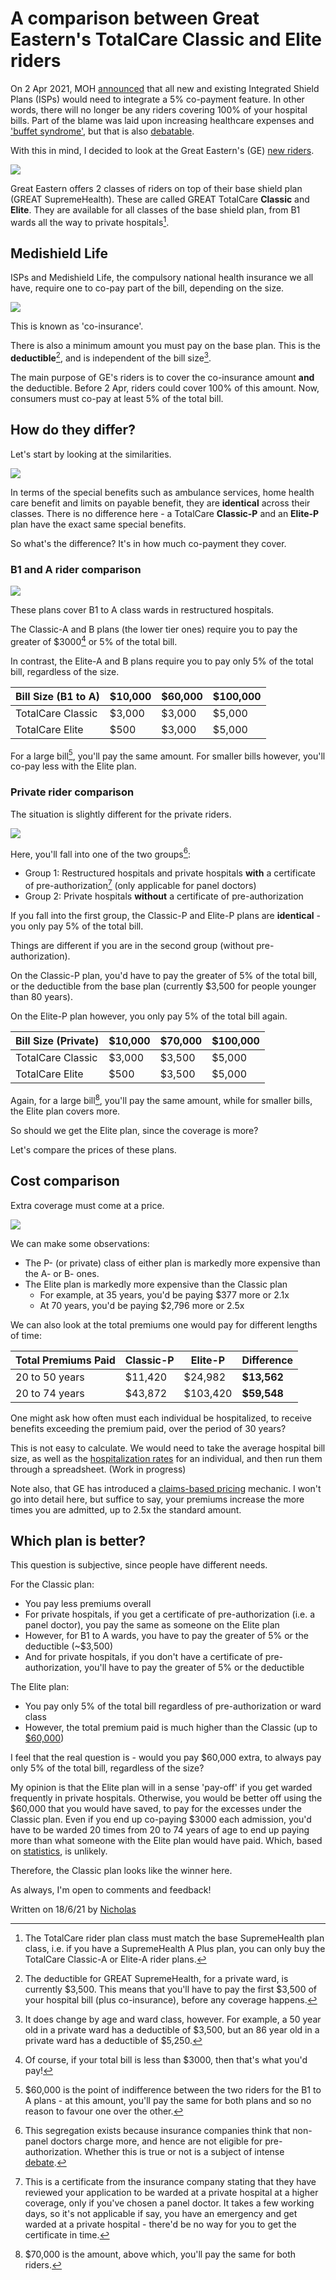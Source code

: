 # A comparison between Great Eastern's TotalCare Classic and Elite riders

On 2 Apr 2021, MOH [announced](https://www.asiaone.com/money/integrated-shield-plan-riders-now-require-co-payment-what-you-need-know) that all new and existing Integrated Shield Plans (ISPs) would need to integrate a 5% co-payment feature. In other words, there will no longer be any riders covering 100% of your hospital bills. Part of the blame was laid upon increasing healthcare expenses and ['buffet syndrome'](https://www.todayonline.com/singapore/5-co-payment-required-all-new-integrated-shield-plans-full-riders-moh), but that is also [debatable](https://lifefinance.com.sg/greedy-doctors-overpaid-agents-or-kiasu-patients/).

With this in mind, I decided to look at the Great Eastern's (GE) [new riders](https://www.greateasternlife.com/content/dam/great-eastern/sg/homepage/personal-insurance/our-products/health-insurance/great-supremehealth/gsh-gtc-benefit-schedule-and-premium-rates.pdf).

![](/static/images/2021-06-18-ge-totalcare-comparison/ge-totalcare-rider-infographic.jpg)

Great Eastern offers 2 classes of riders on top of their base shield plan (GREAT SupremeHealth). These are called GREAT TotalCare **Classic** and **Elite**. They are available for all classes of the base shield plan, from B1 wards all the way to private hospitals[^riders].

## Medishield Life

ISPs and Medishield Life, the compulsory national health insurance we all have, require one to co-pay part of the bill, depending on the size.

![](/static/images/2021-06-18-ge-totalcare-comparison/co-payment.jpg)

This is known as 'co-insurance'.

There is also a minimum amount you must pay on the base plan. This is the **deductible**[^deductible], and is independent of the bill size[^deductible-by-age].

The main purpose of GE's riders is to cover the co-insurance amount **and** the deductible. Before 2 Apr, riders could cover 100% of this amount. Now, consumers must co-pay at least 5% of the total bill.

## How do they differ?

Let's start by looking at the similarities.

![](/static/images/2021-06-18-ge-totalcare-comparison/great-totalcare-special-benefits.jpg)

In terms of the special benefits such as ambulance services, home health care benefit and limits on payable benefit, they are **identical** across their classes. There is no difference here - a TotalCare **Classic-P** and an **Elite-P** plan have the exact same special benefits.

So what's the difference? It's in how much co-payment they cover.

### B1 and A rider comparison

![](/static/images/2021-06-18-ge-totalcare-comparison/totalcare-restructured-comparison.jpg)

These plans cover B1 to A class wards in restructured hospitals.

The Classic-A and B plans (the lower tier ones) require you to pay the greater of $3000[^cap] or 5% of the total bill.

In contrast, the Elite-A and B plans require you to pay only 5% of the total bill, regardless of the size.

| Bill Size (B1 to A) | $10,000 | $60,000 | $100,000 |
|---------------------|---------|---------|----------|
| TotalCare Classic   | $3,000  | $3,000  | $5,000   |
| TotalCare Elite     | $500    | $3,000  | $5,000   |

For a large bill[^indifference-b1], you'll pay the same amount. For smaller bills however, you'll co-pay less with the Elite plan.

### Private rider comparison

The situation is slightly different for the private riders.

![](/static/images/2021-06-18-ge-totalcare-comparison/totalcare-private-comparison.jpg)

Here, you'll fall into one of the two groups[^groups]:

- Group 1: Restructured hospitals and private hospitals **with** a certificate of pre-authorization[^pre-authorization] (only applicable for panel doctors)
- Group 2: Private hospitals **without** a certificate of pre-authorization

If you fall into the first group, the Classic-P and Elite-P plans are **identical** - you only pay 5% of the total bill.

Things are different if you are in the second group (without pre-authorization).

On the Classic-P plan, you'd have to pay the greater of 5% of the total bill, or the deductible from the base plan (currently $3,500 for people younger than 80 years).

On the Elite-P plan however, you only pay 5% of the total bill again.

| Bill Size (Private) | $10,000 | $70,000 | $100,000 |
|---------------------|---------|---------|----------|
| TotalCare Classic   | $3,000  | $3,500  | $5,000   |
| TotalCare Elite     | $500    | $3,500  | $5,000   |

Again, for a large bill[^indifference-private], you'll pay the same amount, while for smaller bills, the Elite plan covers more.

So should we get the Elite plan, since the coverage is more?

Let's compare the prices of these plans.

## Cost comparison

Extra coverage must come at a price.

![](/static/images/2021-06-18-ge-totalcare-comparison/totalcare-premiums.jpg)

We can make some observations:

- The P- (or private) class of either plan is markedly more expensive than the A- or B- ones.
- The Elite plan is markedly more expensive than the Classic plan
    - For example, at 35 years, you'd be paying $377 more or 2.1x
    - At 70 years, you'd be paying $2,796 more or 2.5x
    
We can also look at the total premiums one would pay for different lengths of time:

| Total Premiums Paid | Classic-P | Elite-P  | Difference  |
|---------------------|-----------|----------|-------------|
| 20 to 50 years      | $11,420   | $24,982  | **$13,562** |
| 20 to 74 years      | $43,872   | $103,420 | **$59,548** |


One might ask how often must each individual be hospitalized, to receive benefits exceeding the premium paid, over the period of 30 years?

This is not easy to calculate. We would need to take the average hospital bill size, as well as the [hospitalization rates](https://www.moh.gov.sg/resources-statistics/healthcare-institution-statistics/hospital-admission-rates-by-age-and-sex/hospital-admission-rates-by-age-and-sex-2020) for an individual, and then run them through a spreadsheet. (Work in progress)

Note also, that GE has introduced a [claims-based pricing](https://www.greateasternlife.com/sg/en/personal-insurance/our-products/health-insurance/great-supremehealth/cap.html) mechanic. I won't go into detail here, but suffice to say, your premiums increase the more times you are admitted, up to 2.5x the standard amount.
    
## Which plan is better?

This question is subjective, since people have different needs.

For the Classic plan:

- You pay less premiums overall
- For private hospitals, if you get a certificate of pre-authorization (i.e. a panel doctor), you pay the same as someone on the Elite plan
- However, for B1 to A wards, you have to pay the greater of 5% or the deductible (~$3,500)
- And for private hospitals, if you don't have a certificate of pre-authorization, you'll have to pay the greater of 5% or the deductible

The Elite plan:

- You pay only 5% of the total bill regardless of pre-authorization or ward class
- However, the total premium paid is much higher than the Classic (up to [$60,000](/docs/posts/insurance/2021-06-18-ge-totalcare-comparison.md#private-rider-comparison))

I feel that the real question is - would you pay $60,000 extra, to always pay only 5% of the total bill, regardless of the size?

My opinion is that the Elite plan will in a sense 'pay-off' if you get warded frequently in private hospitals. Otherwise, you would be better off using the $60,000 that you would have saved, to pay for the excesses under the Classic plan. Even if you end up co-paying $3000 each admission, you'd have to be warded 20 times from 20 to 74 years of age to end up paying more than what someone with the Elite plan would have paid. Which, based on [statistics](https://www.moh.gov.sg/resources-statistics/healthcare-institution-statistics/hospital-admission-rates-by-age-and-sex/hospital-admission-rates-by-age-and-sex-2020), is unlikely.

Therefore, the Classic plan looks like the winner here.

As always, I'm open to comments and feedback!

Written on 18/6/21 by [Nicholas](https://nicholaslyz.com)


[^deductible]: The deductible for GREAT SupremeHealth, for a private ward, is currently $3,500. This means that you'll have to pay the first $3,500 of your hospital bill (plus co-insurance), before any coverage happens.
[^deductible-by-age]: It does change by age and ward class, however. For example, a 50 year old in a private ward has a deductible of $3,500, but an 86 year old in a private ward has a deductible of $5,250. 
[^riders]: The TotalCare rider plan class must match the base SupremeHealth plan class, i.e. if you have a SupremeHealth A Plus plan, you can only buy the TotalCare Classic-A or Elite-A rider plans.
[^cap]: Of course, if your total bill is less than $3000, then that's what you'd pay!
[^indifference-b1]: $60,000 is the point of indifference between the two riders for the B1 to A plans - at this amount, you'll pay the same for both plans and so no reason to favour one over the other.
[^indifference-private]: $70,000 is the amount, above which, you'll pay the same for both riders.
[^groups]: This segregation exists because insurance companies think that non-panel doctors charge more, and hence are not eligible for pre-authorization. Whether this is true or not is a subject of intense [debate](https://hobbitsma.blog/2021/04/04/the-hobbits-guide-to-the-highlights-of-lias-position-paper-and-industry-responses-on-ips/).
[^pre-authorization]: This is a certificate from the insurance company stating that they have reviewed your application to be warded at a private hospital at a higher coverage, only if you've chosen a panel doctor. It takes a few working days, so it's not applicable if say, you have an emergency and get warded at a private hospital - there'd be no way for you to get the certificate in time.